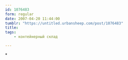 ```yaml
---
id: 1076483
form: regular
date: 2007-04-20 11:44:00
tumblr: "https://untitled.urbansheep.com/post/1076483"
title:
tags:
    - контейнерный склад

---
```


<p>*</p>

